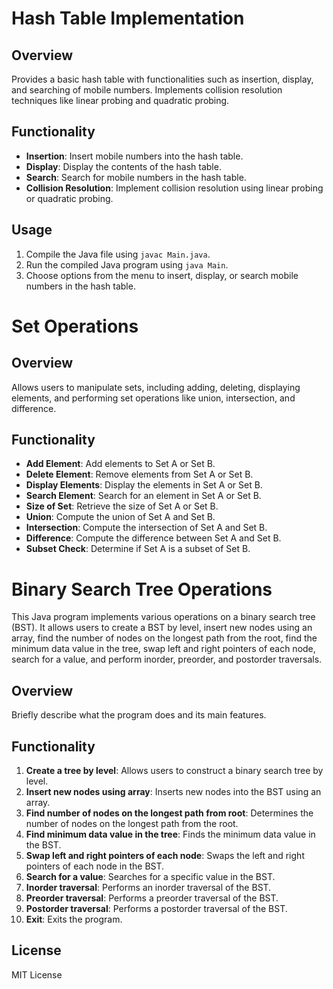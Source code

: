 # Hash Table Implementation

## Overview

Provides a basic hash table with functionalities such as insertion, display, and searching of mobile numbers. Implements collision resolution techniques like linear probing and quadratic probing.

## Functionality

- **Insertion**: Insert mobile numbers into the hash table.
- **Display**: Display the contents of the hash table.
- **Search**: Search for mobile numbers in the hash table.
- **Collision Resolution**: Implement collision resolution using linear probing or quadratic probing.

## Usage

1. Compile the Java file using `javac Main.java`.
2. Run the compiled Java program using `java Main`.
3. Choose options from the menu to insert, display, or search mobile numbers in the hash table.

# Set Operations

## Overview

Allows users to manipulate sets, including adding, deleting, displaying elements, and performing set operations like union, intersection, and difference.

## Functionality

- **Add Element**: Add elements to Set A or Set B.
- **Delete Element**: Remove elements from Set A or Set B.
- **Display Elements**: Display the elements in Set A or Set B.
- **Search Element**: Search for an element in Set A or Set B.
- **Size of Set**: Retrieve the size of Set A or Set B.
- **Union**: Compute the union of Set A and Set B.
- **Intersection**: Compute the intersection of Set A and Set B.
- **Difference**: Compute the difference between Set A and Set B.
- **Subset Check**: Determine if Set A is a subset of Set B.


# Binary Search Tree Operations

This Java program implements various operations on a binary search tree (BST). It allows users to create a BST by level, insert new nodes using an array, find the number of nodes on the longest path from the root, find the minimum data value in the tree, swap left and right pointers of each node, search for a value, and perform inorder, preorder, and postorder traversals.


## Overview

Briefly describe what the program does and its main features.

## Functionality

1. **Create a tree by level**: Allows users to construct a binary search tree by level.
2. **Insert new nodes using array**: Inserts new nodes into the BST using an array.
3. **Find number of nodes on the longest path from root**: Determines the number of nodes on the longest path from the root.
4. **Find minimum data value in the tree**: Finds the minimum data value in the BST.
5. **Swap left and right pointers of each node**: Swaps the left and right pointers of each node in the BST.
6. **Search for a value**: Searches for a specific value in the BST.
7. **Inorder traversal**: Performs an inorder traversal of the BST.
8. **Preorder traversal**: Performs a preorder traversal of the BST.
9. **Postorder traversal**: Performs a postorder traversal of the BST.
10. **Exit**: Exits the program.


## License

MIT License

